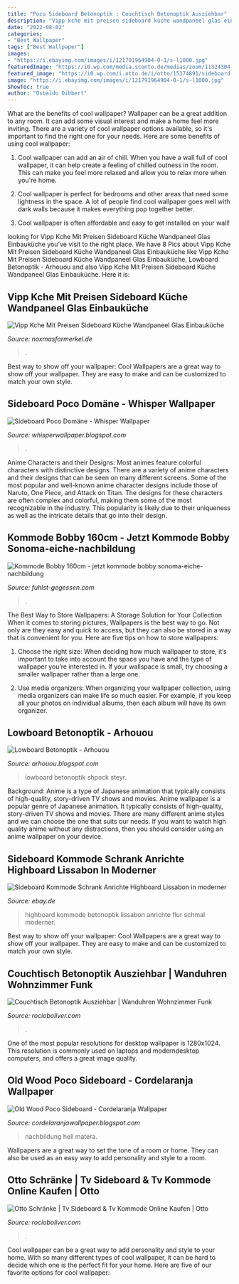 ```yaml
---
title: "Poco Sideboard Betonoptik : Couchtisch Betonoptik Ausziehbar"
description: "Vipp kche mit preisen sideboard küche wandpaneel glas einbauküche"
date: "2022-08-02"
categories:
- "Best Wallpaper"
tags: ["Best Wallpaper"]
images:
- "https://i.ebayimg.com/images/i/121791964904-0-1/s-l1000.jpg"
featuredImage: "https://i0.wp.com/media.sconto.de/medias/zoom/11324304_5-201811271557.jpg?strip=all"
featured_image: "https://i0.wp.com/i.otto.de/i/otto/15374891/sideboard-breite-200-cm-kernbuche-teilmassiv.jpg?%24formatz%24?strip=all"
image: "https://i.ebayimg.com/images/i/121791964904-0-1/s-l1000.jpg"
ShowToc: true
author: "Osbaldo Dibbert"
---
```



What are the benefits of cool wallpaper?
Wallpaper can be a great addition to any room. It can add some visual interest and make a home feel more inviting. There are a variety of cool wallpaper options available, so it's important to find the right one for your needs. Here are some benefits of using cool wallpaper: 
1. Cool wallpaper can add an air of chill. When you have a wall full of cool wallpaper, it can help create a feeling of chilled outness in the room. This can make you feel more relaxed and allow you to relax more when you're home. 

2. Cool wallpaper is perfect for bedrooms and other areas that need some lightness in the space. A lot of people find cool wallpaper goes well with dark walls because it makes everything pop together better. 

3. Cool wallpaper is often affordable and easy to get installed on your wall!

	

		
looking for Vipp Kche Mit Preisen Sideboard Küche Wandpaneel Glas Einbauküche you've visit to the right place. We have 8 Pics about Vipp Kche Mit Preisen Sideboard Küche Wandpaneel Glas Einbauküche like Vipp Kche Mit Preisen Sideboard Küche Wandpaneel Glas Einbauküche, Lowboard Betonoptik - Arhouou and also Vipp Kche Mit Preisen Sideboard Küche Wandpaneel Glas Einbauküche. Here it is:
		
    
## Vipp Kche Mit Preisen Sideboard Küche Wandpaneel Glas Einbauküche

<img loading=lazy src="http://noxmasformerkel.de/c/2020/05/9ksgeqj4pz69q2a4.jpg" onerror="this.onerror=null;this.src='https://tse3.mm.bing.net/th?id=OIP.POj9UeiajHntInYstOw6DgHaEc&amp;pid=15.1';" alt="Vipp Kche Mit Preisen Sideboard Küche Wandpaneel Glas Einbauküche">

_Source: noxmasformerkel.de_

>. 

	

Best way to show off your wallpaper:
Cool Wallpapers are a great way to show off your wallpaper. They are easy to make and can be customized to match your own style.

    
## Sideboard Poco Domäne - Whisper Wallpaper

<img loading=lazy src="https://cdn02.plentymarkets.com/vqlu85bb4dpl/item/images/13761/full/Apothekerkommode-Kiefer-weiss-340-042-13.jpg" onerror="this.onerror=null;this.src='https://tse1.mm.bing.net/th?id=OIP.oiUGE7AKZ_J4lrgeSpj2MAHaIz&amp;pid=15.1';" alt="Sideboard Poco Domäne - Whisper Wallpaper">

_Source: whisperwallpaper.blogspot.com_

>. 

	

Anime Characters and their Designs: Most animes feature colorful characters with distinctive designs.
There are a variety of anime characters and their designs that can be seen on many different screens. Some of the most popular and well-known anime character designs include those of Naruto, One Piece, and Attack on Titan. The designs for these characters are often complex and colorful, making them some of the most recognizable in the industry. This popularity is likely due to their uniqueness as well as the intricate details that go into their design.

    
## Kommode Bobby 160cm - Jetzt Kommode Bobby Sonoma-eiche-nachbildung

<img loading=lazy src="https://fuhlst-gegessen.com/akcuc/hGH6E2bu-dniHzqz0V2ZgQAAAA.jpg" onerror="this.onerror=null;this.src='https://tse1.mm.bing.net/th?id=OIP.wc6OuC1E9taDvufZS3KBvQAAAA&amp;pid=15.1';" alt="Kommode Bobby 160cm - jetzt kommode bobby sonoma-eiche-nachbildung">

_Source: fuhlst-gegessen.com_

>. 

	

The Best Way to Store Wallpapers: A Storage Solution for Your Collection
When it comes to storing pictures, Wallpapers is the best way to go. Not only are they easy and quick to access, but they can also be stored in a way that is convenient for you. Here are five tips on how to store wallpapers:
1) Choose the right size: When deciding how much wallpaper to store, it’s important to take into account the space you have and the type of wallpaper you’re interested in. If your wallspace is small, try choosing a smaller wallpaper rather than a large one.

2) Use media organizers: When organizing your wallpaper collection, using media organizers can make life so much easier. For example, if you keep all your photos on individual albums, then each album will have its own organizer.

    
## Lowboard Betonoptik - Arhouou

<img loading=lazy src="https://webimg.secondhandapp.com/w-i-mgl/5cb9bda19de10649926eb0cf" onerror="this.onerror=null;this.src='https://tse4.mm.bing.net/th?id=OIP.t5dwr2nvif03sGCAqptKRwHaJ4&amp;pid=15.1';" alt="Lowboard Betonoptik - Arhouou">

_Source: arhouou.blogspot.com_

>lowboard betonoptik shpock steyr. 

	

Background: Anime is a type of Japanese animation that typically consists of high-quality, story-driven TV shows and movies.
Anime wallpaper is a popular genre of Japanese animation. It typically consists of high-quality, story-driven TV shows and movies. There are many different anime styles and we can choose the one that suits our needs. If you want to watch high quality anime without any distractions, then you should consider using an anime wallpaper on your device.

    
## Sideboard Kommode Schrank Anrichte Highboard Lissabon In Moderner

<img loading=lazy src="https://i.ebayimg.com/images/i/121791964904-0-1/s-l1000.jpg" onerror="this.onerror=null;this.src='https://tse3.mm.bing.net/th?id=OIP.3H2LC7Pr3fXYZqY78_xZlAHaHa&amp;pid=15.1';" alt="Sideboard Kommode Schrank Anrichte Highboard Lissabon in moderner">

_Source: ebay.de_

>highboard kommode betonoptik lissabon anrichte flur schmal moderner. 

	

Best way to show off your wallpaper:
Cool Wallpapers are a great way to show off your wallpaper. They are easy to make and can be customized to match your own style.

    
## Couchtisch Betonoptik Ausziehbar | Wanduhren Wohnzimmer Funk

<img loading=lazy src="https://i0.wp.com/media.sconto.de/medias/zoom/11324304_5-201811271557.jpg?strip=all" onerror="this.onerror=null;this.src='https://tse2.mm.bing.net/th?id=OIP.LKIk-UBajIPp_qUJxbhPMwHaEh&amp;pid=15.1';" alt="Couchtisch Betonoptik Ausziehbar | Wanduhren Wohnzimmer Funk">

_Source: rocioboliver.com_

>. 

	

One of the most popular resolutions for desktop wallpaper is 1280x1024. This resolution is commonly used on laptops and moderndesktop computers, and offers a great image quality.

    
## Old Wood Poco Sideboard - Cordelaranja Wallpaper

<img loading=lazy src="https://src.discounto.de/pics/Angebote/2020-02/3421856/5520315_Sideboard-Opus-Old-Wood-Nachbildung-hell-Matera_xxl.jpg" onerror="this.onerror=null;this.src='https://tse1.mm.bing.net/th?id=OIP.7XvnMIMs0TOPs0bYNqNurQHaEv&amp;pid=15.1';" alt="Old Wood Poco Sideboard - Cordelaranja Wallpaper">

_Source: cordelaranjawallpaper.blogspot.com_

>nachbildung hell matera. 

	

Wallpapers are a great way to set the tone of a room or home. They can also be used as an easy way to add personality and style to a room.

    
## Otto Schränke | Tv Sideboard &amp; Tv Kommode Online Kaufen | Otto

<img loading=lazy src="https://i0.wp.com/i.otto.de/i/otto/15374891/sideboard-breite-200-cm-kernbuche-teilmassiv.jpg?%24formatz%24?strip=all" onerror="this.onerror=null;this.src='https://tse2.mm.bing.net/th?id=OIP.D8LzIgmOGDMfocjx7acrzQHaFE&amp;pid=15.1';" alt="Otto Schränke | Tv Sideboard &amp; Tv Kommode Online Kaufen | Otto">

_Source: rocioboliver.com_

>. 

	

Cool wallpaper can be a great way to add personality and style to your home. With so many different types of cool wallpaper, it can be hard to decide which one is the perfect fit for your home. Here are five of our favorite options for cool wallpaper: 

